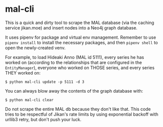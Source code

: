# mal-cli

This is a quick and dirty tool to scrape the MAL database (via the caching service jikan.moe) and insert nodes into a Neo4j graph database.

It uses pipenv for package and virtual env management. Remember to use `pipenv install` to install the necessary packages, and then `pipenv shell` to open the newly-created venv.

For example, to load Hideaki Anno (MAL id 5111), every series he has worked on (according to the relationships that are configured in the `EntityManager`), everyone who worked on THOSE series, and every series THEY worked on:

```
$ python mal-cli update -p 5111 -d 3
```

You can always blow away the contents of the graph database with:

```
$ python mal-cli clear
```

Do not scrape the entire MAL db because they don't like that. This code tries to be respectful of Jikan's rate limits by using exponential backoff with urllib3 retry, but don't push your luck.
